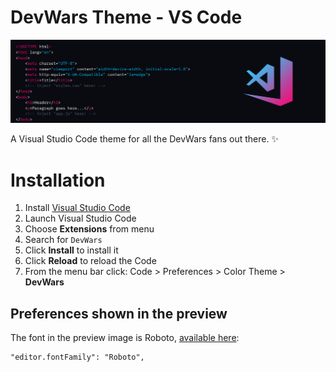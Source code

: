 # DevWars Theme - VS Code
![DevWars Theme Banner](./banner.png)

A Visual Studio Code theme for all the DevWars fans out there. ✨

# Installation

1.  Install [Visual Studio Code](https://code.visualstudio.com/)
2.  Launch Visual Studio Code
3.  Choose **Extensions** from menu
4.  Search for `DevWars`
5.  Click **Install** to install it
6.  Click **Reload** to reload the Code
7.  From the menu bar click: Code > Preferences > Color Theme > **DevWars**

## Preferences shown in the preview

The font in the preview image is Roboto, [available here](https://fonts.google.com/specimen/Roboto):

```
"editor.fontFamily": "Roboto",
```
